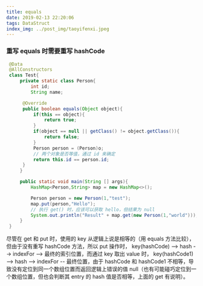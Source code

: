 ```yaml
---
title: equals
date: 2019-02-13 22:20:06
tags: DataStruct
index_img: ../post_img/taoyifenxi.jpeg
---
```


### 重写 equals 时需要重写 hashCode

``` Java
 @Data
 @AllConstructors
 class Test{
     private static class Person{
         int id;
         String name;

      @Override
      public boolean equals(Object object){
          if(this == object){
              return true;
          }
          if(object == null || getClass() != object.getClass()){
              return false;
          }
          Person person = (Person)o;
          // 两个对象是否等值，通过 id 来确定
          return this.id == person.id;
      }
     }

     public static void main(String [] args){
         HashMap<Person,String> map = new HashMap<>();

         Person person = new Person(1,"test");
         map.put(person,"Hello");
         // 执行 get() 时，应该可以获取 hello，但结果为 null
         System.out.println("Result" + map.get(new Person(1,"world")));//null
     }
 }
```

尽管在 get 和 put 时，使用的 key 从逻辑上说是相等的（用 equals 方法比较），但由于没有重写 hashCode 方法，所以 put 操作时， key(hashCode) --> hash --> indexFor --> 最终的索引位置，而通过 key 取出 value 时， key(hashCode1) --> hash --> indexFor -- 最终位置，由于 hashCode 和 hashCode1 不相等，导致没有定位到同一个数组位置而返回逻辑上错误的值 null（也有可能碰巧定位到一个数组位置，但也会判断其 entry 的 hash 值是否相等，上面的 get 有说明）。
